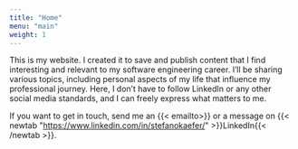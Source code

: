 ```yaml
---
title: "Home"
menu: "main"
weight: 1
---
```

This is my website. I created it to save and publish content that I find interesting and relevant to my software engineering career. I’ll be sharing various topics, including personal aspects of my life that influence my professional journey. Here, I don’t have to follow LinkedIn or any other social media standards, and I can freely express what matters to me.

If you want to get in touch, send me an {{< emailto>}} or a message on {{< newtab "https://www.linkedin.com/in/stefanokaefer/" >}}LinkedIn{{< /newtab >}}.